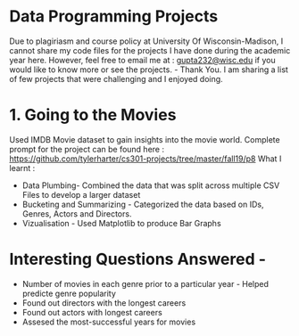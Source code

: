 # Data Programming Projects
Due to plagiriasm and course policy at University Of Wisconsin-Madison, I cannot share my code files for the projects I have done during the academic year here. However, feel free to email me at : gupta232@wisc.edu if you would like to know more or see the projects. - Thank You. I am sharing a list of few projects that were challenging and I enjoyed doing. 

# 1. Going to the Movies
Used IMDB Movie dataset to gain insights into the movie world. Complete prompt for the project can be found here : https://github.com/tylerharter/cs301-projects/tree/master/fall19/p8 
What I learnt :
- Data Plumbing- Combined the data that was split across multiple CSV Files to develop a larger dataset
- Bucketing and Summarizing - Categorized the data based on IDs, Genres, Actors and Directors.
- Vizualisation - Used Matplotlib to produce Bar Graphs
# Interesting Questions Answered - 
- Number of movies in each genre prior to a particular year - Helped predicte genre popularity
- Found out directors with the longest careers
- Found out actors with longest careers
- Assesed the most-successful years for movies



